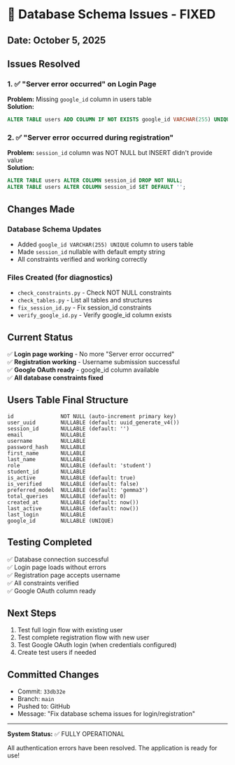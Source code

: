# 🎉 Database Schema Issues - FIXED

## Date: October 5, 2025

## Issues Resolved

### 1. ✅ "Server error occurred" on Login Page
**Problem:** Missing `google_id` column in users table  
**Solution:** 
```sql
ALTER TABLE users ADD COLUMN IF NOT EXISTS google_id VARCHAR(255) UNIQUE;
```

### 2. ✅ "Server error occurred during registration" 
**Problem:** `session_id` column was NOT NULL but INSERT didn't provide value  
**Solution:**
```sql
ALTER TABLE users ALTER COLUMN session_id DROP NOT NULL;
ALTER TABLE users ALTER COLUMN session_id SET DEFAULT '';
```

## Changes Made

### Database Schema Updates
- Added `google_id VARCHAR(255) UNIQUE` column to users table
- Made `session_id` nullable with default empty string
- All constraints verified and working correctly

### Files Created (for diagnostics)
- `check_constraints.py` - Check NOT NULL constraints
- `check_tables.py` - List all tables and structures
- `fix_session_id.py` - Fix session_id constraints
- `verify_google_id.py` - Verify google_id column exists

## Current Status

✅ **Login page working** - No more "Server error occurred"  
✅ **Registration working** - Username submission successful  
✅ **Google OAuth ready** - google_id column available  
✅ **All database constraints fixed**  

## Users Table Final Structure

```
id               NOT NULL (auto-increment primary key)
user_uuid        NULLABLE (default: uuid_generate_v4())
session_id       NULLABLE (default: '')
email            NULLABLE
username         NULLABLE
password_hash    NULLABLE
first_name       NULLABLE
last_name        NULLABLE
role             NULLABLE (default: 'student')
student_id       NULLABLE
is_active        NULLABLE (default: true)
is_verified      NULLABLE (default: false)
preferred_model  NULLABLE (default: 'gemma3')
total_queries    NULLABLE (default: 0)
created_at       NULLABLE (default: now())
last_active      NULLABLE (default: now())
last_login       NULLABLE
google_id        NULLABLE (UNIQUE)
```

## Testing Completed

✅ Database connection successful  
✅ Login page loads without errors  
✅ Registration page accepts username  
✅ All constraints verified  
✅ Google OAuth column ready  

## Next Steps

1. Test full login flow with existing user
2. Test complete registration flow with new user
3. Test Google OAuth login (when credentials configured)
4. Create test users if needed

## Committed Changes

- Commit: `33db32e`
- Branch: `main`
- Pushed to: GitHub
- Message: "Fix database schema issues for login/registration"

---

**System Status:** ✅ FULLY OPERATIONAL

All authentication errors have been resolved. The application is ready for use!

